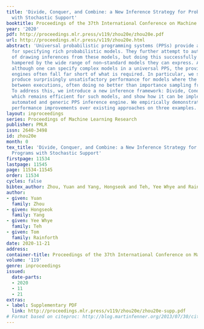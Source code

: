 ```yaml
---
title: 'Divide, Conquer, and Combine: a New Inference Strategy for Probabilistic Programs
  with Stochastic Support'
booktitle: Proceedings of the 37th International Conference on Machine Learning
year: '2020'
pdf: http://proceedings.mlr.press/v119/zhou20e/zhou20e.pdf
url: http://proceedings.mlr.press/v119/zhou20e.html
abstract: 'Universal probabilistic programming systems (PPSs) provide a powerful framework
  for specifying rich probabilistic models. They further attempt to automate the process
  of drawing inferences from these models, but doing this successfully is severely
  hampered by the wide range of non–standard models they can express. As a result,
  although one can specify complex models in a universal PPS, the provided inference
  engines often fall far short of what is required. In particular, we show that they
  produce surprisingly unsatisfactory performance for models where the support varies
  between executions, often doing no better than importance sampling from the prior.
  To address this, we introduce a new inference framework: Divide, Conquer, and Combine,
  which remains efficient for such models, and show how it can be implemented as an
  automated and generic PPS inference engine. We empirically demonstrate substantial
  performance improvements over existing approaches on three examples.'
layout: inproceedings
series: Proceedings of Machine Learning Research
publisher: PMLR
issn: 2640-3498
id: zhou20e
month: 0
tex_title: 'Divide, Conquer, and Combine: a New Inference Strategy for Probabilistic
  Programs with Stochastic Support'
firstpage: 11534
lastpage: 11545
page: 11534-11545
order: 11534
cycles: false
bibtex_author: Zhou, Yuan and Yang, Hongseok and Teh, Yee Whye and Rainforth, Tom
author:
- given: Yuan
  family: Zhou
- given: Hongseok
  family: Yang
- given: Yee Whye
  family: Teh
- given: Tom
  family: Rainforth
date: 2020-11-21
address: 
container-title: Proceedings of the 37th International Conference on Machine Learning
volume: '119'
genre: inproceedings
issued:
  date-parts:
  - 2020
  - 11
  - 21
extras:
- label: Supplementary PDF
  link: http://proceedings.mlr.press/v119/zhou20e/zhou20e-supp.pdf
# Format based on citeproc: http://blog.martinfenner.org/2013/07/30/citeproc-yaml-for-bibliographies/
---
```

